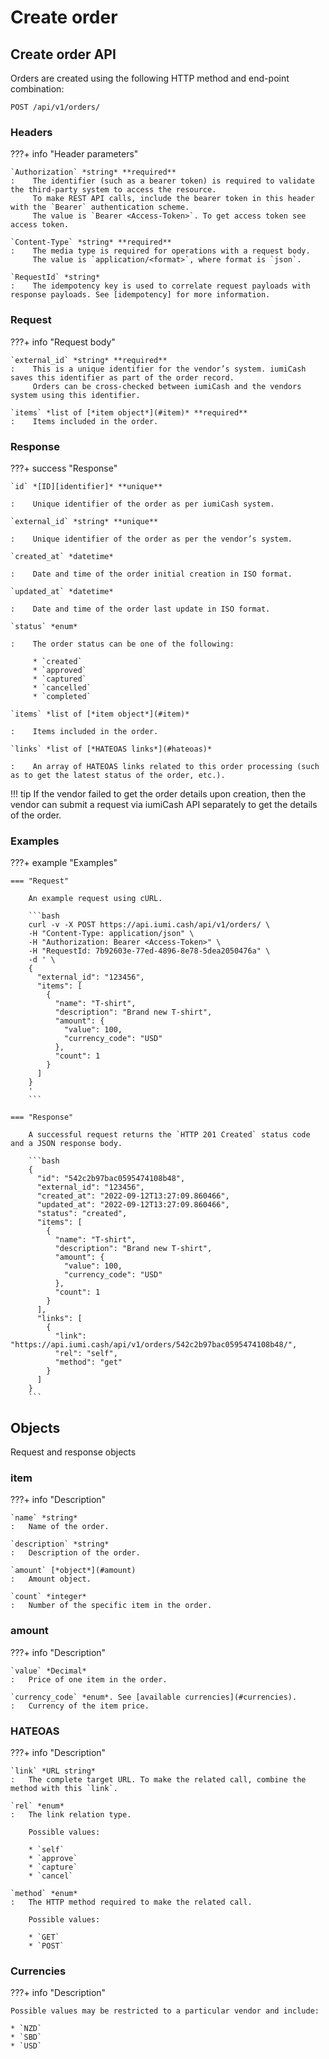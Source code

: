 # Create order

## Create order API

Orders are created using the following HTTP method and end-point combination:

`POST /api/v1/orders/`


### Headers

???+ info "Header parameters"

    `Authorization` *string* **required**
    :    The identifier (such as a bearer token) is required to validate the third-party system to access the resource. 
         To make REST API calls, include the bearer token in this header with the `Bearer` authentication scheme. 
         The value is `Bearer <Access-Token>`. To get access token see access token.

    `Content-Type` *string* **required**
    :    The media type is required for operations with a request body. 
         The value is `application/<format>`, where format is `json`.
    
    `RequestId` *string*
    :    The idempotency key is used to correlate request payloads with response payloads. See [idempotency] for more information.



### Request

???+ info "Request body"

    `external_id` *string* **required**
    :    This is a unique identifier for the vendor’s system. iumiCash saves this identifier as part of the order record. 
         Orders can be cross-checked between iumiCash and the vendors system using this identifier.

    `items` *list of [*item object*](#item)* **required**
    :    Items included in the order.


### Response

???+ success "Response"

    `id` *[ID][identifier]* **unique**
    
    :    Unique identifier of the order as per iumiCash system.

    `external_id` *string* **unique**

    :    Unique identifier of the order as per the vendor’s system. 

    `created_at` *datetime*
    
    :    Date and time of the order initial creation in ISO format.

    `updated_at` *datetime*
    
    :    Date and time of the order last update in ISO format.

    `status` *enum* 
    
    :    The order status can be one of the following:
    
         * `created`
         * `approved`
         * `captured`
         * `cancelled`
         * `completed`

    `items` *list of [*item object*](#item)*

    :    Items included in the order.

    `links` *list of [*HATEOAS links*](#hateoas)*
    
    :    An array of HATEOAS links related to this order processing (such as to get the latest status of the order, etc.).

!!! tip
    If the vendor failed to get the order details upon creation, then the vendor can submit a request via iumiCash API separately to get the details of the order.

### Examples

???+ example "Examples"

    === "Request"

        An example request using cURL.

        ```bash
        curl -v -X POST https://api.iumi.cash/api/v1/orders/ \
        -H "Content-Type: application/json" \
        -H "Authorization: Bearer <Access-Token>" \
        -H "RequestId: 7b92603e-77ed-4896-8e78-5dea2050476a" \
        -d ' \
        {
          "external_id": "123456",
          "items": [
            {
              "name": "T-shirt",
              "description": "Brand new T-shirt",
              "amount": {
                "value": 100,
                "currency_code": "USD"
              },
              "count": 1
            }
          ]
        }
        '
        ```

    === "Response"

        A successful request returns the `HTTP 201 Created` status code and a JSON response body.

        ```bash
        {
          "id": "542c2b97bac0595474108b48",
          "external_id": "123456",
          "created_at": "2022-09-12T13:27:09.860466",
          "updated_at": "2022-09-12T13:27:09.860466",
          "status": "created",
          "items": [
            {
              "name": "T-shirt",
              "description": "Brand new T-shirt",
              "amount": {
                "value": 100,
                "currency_code": "USD"
              },
              "count": 1
            }
          ],
          "links": [
            {
              "link": "https://api.iumi.cash/api/v1/orders/542c2b97bac0595474108b48/",
              "rel": "self",
              "method": "get"
            }
          ]
        }
        ```

## Objects

Request and response objects


### item

???+ info "Description"

    `name` *string*
    :   Name of the order.
    
    `description` *string*
    :   Description of the order.
    
    `amount` [*object*](#amount)
    :   Amount object.
    
    `count` *integer*
    :   Number of the specific item in the order.


### amount

???+ info "Description"

    `value` *Decimal*
    :   Price of one item in the order.
    
    `currency_code` *enum*. See [available currencies](#currencies).
    :   Currency of the item price.


### HATEOAS

???+ info "Description"

    `link` *URL string*
    :   The complete target URL. To make the related call, combine the method with this `link`.
    
    `rel` *enum*
    :   The link relation type.
        
        Possible values:
       
        * `self`
        * `approve`
        * `capture`
        * `cancel`

    `method` *enum*
    :   The HTTP method required to make the related call. 
        
        Possible values:
        
        * `GET`
        * `POST`


### Currencies

???+ info "Description"

    Possible values may be restricted to a particular vendor and include:

    * `NZD`
    * `SBD`
    * `USD`


[idempotency]: ../idempotency.md
[client secret]: ../vendors/vendor_registration.md
